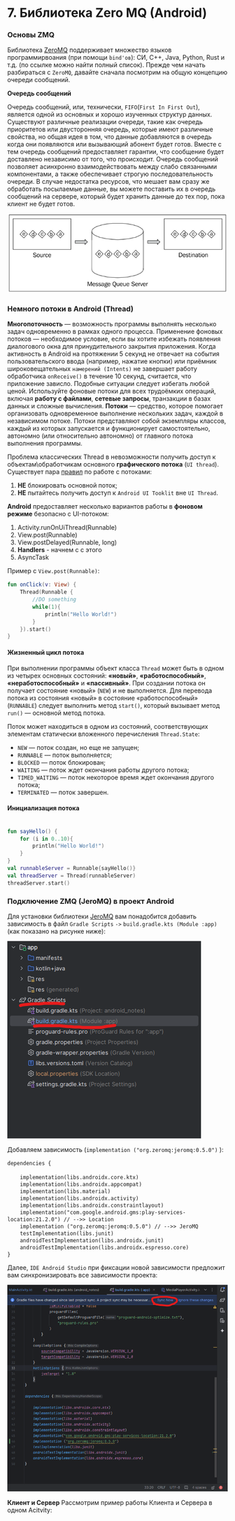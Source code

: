 # 7. Библиотека Zero MQ (Android)

### Основы ZMQ
Библиотека [ZeroMQ](https://zeromq.org/get-started/) поддерживает множество языков программирвоания (при помощи `bind'ов`): СИ, С++, Java, Python, Rust и т.д. (по ссылке можно найти полный список).
Прежде чем начать разбираться с `ZeroMQ`, давайте сначала посмотрим на общую концепцию очереди сообщений.

**Очередь сообщений**

Очередь сообщений, или, технически, `FIFO`(`First In First Out`), является одной из основных и хорошо изученных структур данных. Существуют различные реализации очереди, такие как очередь приоритетов или двусторонняя очередь, которые имеют различные свойства, но общая идея в том, что данные добавляются в очередь когда они появляются или вызывающий абонент будет готов.
Вместе с тем очередь сообщений предоставляет гарантии, что сообщение будет доставлено независимо от того, что происходит. Очередь сообщений позволяет асинхронно взаимодействовать между слабо связанными компонентами, а также обеспечивает строгую последовательность очереди. В случае недостатка ресурсов, что мешает вам сразу же обработать посылаемые данные, вы можете поставить их в очередь сообщений на сервере, который будет хранить данные до тех пор, пока клиент не будет готов.

![1758001376380](image/07_sockets_zmq_android/1758001376380.png)


### Немного потоки в Android (Thread)
**Многопоточность** — возможность программы выполнять несколько задач одновременно в рамках одного процесса.
Применение фоновых потоков — необходимое условие, если вы хотите избежать появления диалогового окна для принудительного закрытия приложения. Когда активность в Android на протяжении 5 секунд не отвечает на события пользовательского ввода (например, нажатие кнопки) или приёмник широковещательных `намерений (Intents)` не завершает работу обработчика `onReceive()` в течение 10 секунд, считается, что приложение зависло. Подобные ситуации следует избегать любой ценой. Используйте фоновые потоки для всех трудоёмких операций, включая **работу с файлами**, **сетевые запросы**, транзакции в базах данных и сложные вычисления.
**Потоки** — средство, которое помогает организовать одновременное выполнение нескольких задач, каждой в независимом потоке. Потоки представляют собой экземпляры классов, каждый из которых запускается и функционирует самостоятельно, автономно (или относительно автономно) от главного потока выполнения программы.

Проблема классических Thread в невозможности получить доступ к объектам\обработчикам основного **графического потока** (`UI thread`). Существует пара [правил](https://developer.android.com/guide/components/processes-and-threads) по работе с потоками:
1. **НЕ** блокировать основной поток;
2. **НЕ** пытайтесь получить доступ к `Android UI Tooklit` вне `UI Thread`.

**Android** предоставляет несколько вариантов работы в **фоновом режиме** безопасно с UI-потоком:
1. Activity.runOnUiThread(Runnable) 
2. View.post(Runnable)
3. View.postDelayed(Runnable, long)
4. **Handlers** - начнем с с этого
5. AsyncTask

Пример с `View.post(Runnable)`:
```kotlin
fun onClick(v: View) {
    Thread(Runnable {
        //DO something
        while(1){
            println("Hello World!")
        }
    }).start()
}
```

#### Жизненный цикл потока
При выполнении программы объект класса `Thread` может быть в одном из четырех основных состояний: **«новый»**, **«работоспособный»**, **«неработоспособный»** и **«пассивный»**. При создании потока он получает состояние «новый» (`NEW`) и не выполняется. Для перевода потока из состояния «новый» в состояние «работоспособный» (`RUNNABLE`) следует выполнить метод `start()`, который вызывает метод `run()` — основной метод потока.

Поток может находиться в одном из состояний, соответствующих элементам статически вложенного перечисления `Thread.State`:

- `NEW` — поток создан, но еще не запущен;
- `RUNNABLE` — поток выполняется;
- `BLOCKED` — поток блокирован;
- `WAITING` — поток ждет окончания работы другого потока;
- `TIMED_WAITING` — поток некоторое время ждет окончания другого потока;
- `TERMINATED` — поток завершен.

#### Инициализация потока 

```kotlin

fun sayHello() {
    for (i in 0..10){
        println("Hello World!")
    }
}
val runnableServer = Runnable{sayHello()} 
val threadServer = Thread(runnableServer)
threadServer.start()
```
### Подключение ZMQ (JeroMQ) в проект Android
Для установки библиотеки [JeroMQ](https://zeromq.org/languages/java/) вам понадобится добавить зависимость в файл `Gradle Scripts` `->` `build.gradle.kts (Module :app)` (как показано на рисунке ниже):

![add_jeromq_build_gradle.png](add_jeromq_build_gradle.png)
<!-- <p align="center">
  <img src="add_jeromq_build_gradle.png" width="450" title="hover text" alt="Alt text">
  <figcaption> Путь к файлу сборки проекта Build gradle for Module :app </figcaption>
</p> -->

Добавляем зависимость (`implementation ("org.zeromq:jeromq:0.5.0")` ):
```
dependencies {

    implementation(libs.androidx.core.ktx)
    implementation(libs.androidx.appcompat)
    implementation(libs.material)
    implementation(libs.androidx.activity)
    implementation(libs.androidx.constraintlayout)
    implementation("com.google.android.gms:play-services-location:21.2.0") // -->> Location
    implementation ("org.zeromq:jeromq:0.5.0") // -->> JeroMQ
    testImplementation(libs.junit)
    androidTestImplementation(libs.androidx.junit)
    androidTestImplementation(libs.androidx.espresso.core)
}
```
Далее, `IDE Android Studio` при фиксации новой зависимости предложит вам синхронизировать все зависимости проекта:

![gradle_sync.png](gradle_sync.png)
<!-- <p align="center">
  <img src="gradle_sync.png" width="650" title="hover text" alt="Alt text">
  <figcaption> Синхронизация при изменении Build gradle for Module :app` </figcaption>
</p> -->

**Клиент и Сервер**
Рассмотрим пример работы Клиента и Сервера в одном Acitvity:

